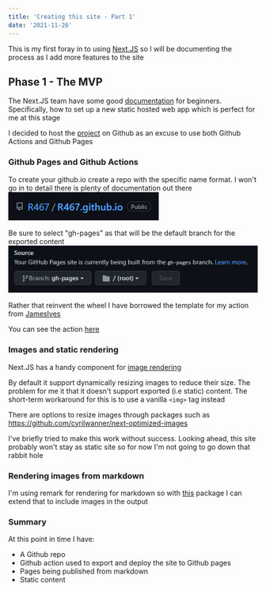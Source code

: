 ```yaml
---
title: 'Creating this site - Part 1'
date: '2021-11-26'
---
```


This is my first foray in to using [Next.JS](https://nextjs.org/) so I will be documenting the process as I add more features to the site

## Phase 1 - The MVP
The Next.JS team have some good [documentation](https://nextjs.org/learn/basics/create-nextjs-app) for beginners. Specifically, how to set up a new static hosted web app which is perfect for me at this stage

I decided to host the [project](https://github.com/R467/R467.github.io) on Github as an excuse to use both Github Actions and Github Pages

### Github Pages and Github Actions
To create your github.io create a repo with the specific name format. I won't go in to detail there is plenty of documentation out there 
![Github repo name is R467/R467.github.io](/images/creating-this-site/GithubPagesRepoName.png)

Be sure to select "gh-pages" as that will be the default branch for the exported content
![Selected branch is gh-pages and root folder](/images/creating-this-site/GithubPagesPublishFolder.png)

Rather that reinvent the wheel I have borrowed the template for my action from [JamesIves](https://github.com/JamesIves/github-pages-deploy-action)

You can see the action [here](https://github.com/R467/R467.github.io/blob/bbd7e5905069375eeb8a0d34e0882454309ab4b2/.github/workflows/main.yml)

### Images and static rendering
Next.JS has a handy component for [image rendering](https://nextjs.org/docs/api-reference/next/image)

By default it support dynamically resizing images to reduce their size. The problem for me it that it doesn't support exported (i.e static) content. 
The short-term workaround for this is to use a vanilla ```<img>``` tag instead

There are options to resize images through packages such as https://github.com/cyrilwanner/next-optimized-images 

I've briefly tried to make this work without success. Looking ahead, this site probably won't stay as static site so for now I'm not going to go down that rabbit hole


### Rendering images from markdown
I'm using remark for rendering for markdown so with [this](https://github.com/remarkjs/remark-images) package I can extend that to include images in the output


### Summary
At this point in time I have:
 - A Github repo
 - Github action used to export and deploy the site to Github pages
 - Pages being published from markdown
 - Static content